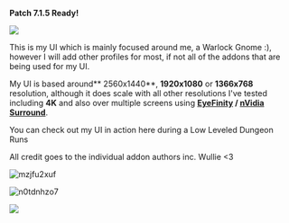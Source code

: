 **Patch 7.1.5 Ready!**


![](https://s17.postimg.org/418jkue27/Maleviah.png)

This is my UI which is mainly focused around me, a Warlock Gnome :), however I will add other profiles for most, if not all of the addons that are being used for my UI.

My UI is based around** 2560x1440**, **1920x1080** or **1366x768** resolution, although it does scale with all other resolutions I've tested including **4K** and also over multiple screens using **[EyeFinity](https://en.wikipedia.org/wiki/AMD_Eyefinity) / [nVidia Surround](https://en.wikipedia.org/wiki/Multi-monitor#Nvidia_Surround)**.

You can check out my UI in action here during a Low Leveled Dungeon Runs

All credit goes to the individual addon authors inc. Wullie <3

![mzjfu2xuf](https://s7.postimg.org/pwb283t23/Wo_WScrn_Shot_021417_223056.jpg)

![n0tdnhzo7](https://s7.postimg.org/hcn2wlvbt/Wo_WScrn_Shot_021417_222757.jpg)

![](https://s7.postimg.org/477kqi1g9/Wo_WScrn_Shot_021417_220958.jpg)

